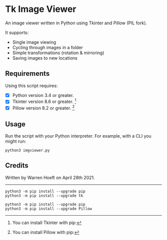 # Tk Image Viewer
An image viewer written in Python using Tkinter and Pillow (PIL fork).

It supports:

 - Single image viewing
 - Cycling through images in a folder
 - Simple transformations (rotation & mirroring)
 - Saving images to new locations

## Requirements

Using this script requires:

 - [x] Python version 3.4 or greater.
 - [x] Tkinter version 8.6 or greater. [^1]
 - [x] Pillow version 8.2 or greater. [^2]

## Usage

Run the script with your Python interpreter.  For example, with a CLI you might run:

`python3 imgviewer.py`

## Credits

Written by Warren Hoeft on April 28th 2021.

---

[^1]: You can install Tkinter with pip:  

```
python3 -m pip install --upgrade pip  
python3 -m pip install --upgrade tk
```

[^2]: You can install Pillow with pip:

```
python3 -m pip install --upgrade pip  
python3 -m pip install --upgrade Pillow
```